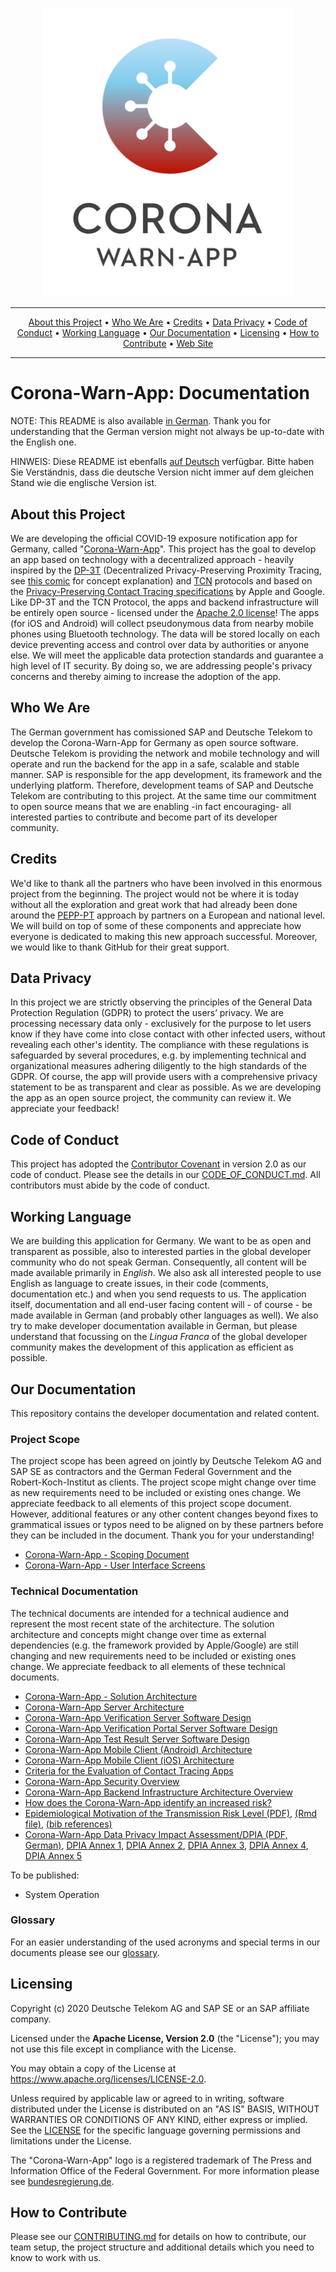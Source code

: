<p align="center">
 <a href="https://www.coronawarn.app/en/"><img src="https://raw.githubusercontent.com/corona-warn-app/cwa-documentation/master/images/CWA_title.png" width="400"></a>
</p>

<hr />
<p align="center">
    <a href="#about-this-project">About this Project</a> •
    <a href="#who-we-are">Who We Are</a> •
    <a href="#credits">Credits</a> •
    <a href="#data-privacy">Data Privacy</a> •
    <a href="#code-of-conduct">Code of Conduct</a> •
    <a href="#working-language">Working Language</a> •
    <a href="#our-documentation">Our Documentation</a> •
    <a href="#licensing">Licensing</a> •
    <a href="#how-to-contribute">How to Contribute</a> •
    <a href="https://www.coronawarn.app/en/">Web Site</a>
</p>
<hr />

# Corona-Warn-App: Documentation

NOTE: This README is also available [in German](translations/README.de.md). Thank you for understanding that the German version might not always be up-to-date with the English one.

HINWEIS: Diese README ist ebenfalls [auf Deutsch](translations/README.de.md) verfügbar. Bitte haben Sie Verständnis, dass die deutsche Version nicht immer auf dem gleichen Stand wie die englische Version ist.

## About this Project

We are developing the official COVID-19 exposure notification app for Germany, called "<a href="https://www.coronawarn.app/en/">Corona-Warn-App</a>". This project has the goal to develop an app based on technology with a decentralized approach -  heavily inspired by the [DP-3T](https://github.com/DP-3T/documents) (Decentralized Privacy-Preserving Proximity Tracing, see [this comic](https://github.com/DP-3T/documents/tree/master/public_engagement/cartoon) for concept explanation) and [TCN](https://tcn-coalition.org/) protocols and based on the [Privacy-Preserving Contact Tracing specifications](https://www.apple.com/covid19/contacttracing/) by Apple and Google. Like DP-3T and the TCN Protocol, the apps and backend infrastructure will be entirely open source - licensed under the [Apache 2.0 license](LICENSE)! The apps (for iOS and Android) will collect pseudonymous data from nearby mobile phones using Bluetooth technology. The data will be stored locally on each device preventing access and control over data by authorities or anyone else. We will meet the applicable data protection standards and guarantee a high level of IT security. By doing so, we are addressing people's privacy concerns and thereby aiming to increase the adoption of the app.

## Who We Are

The German government has comissioned SAP and Deutsche Telekom to develop the Corona-Warn-App for Germany as open source software. Deutsche Telekom is providing the network and mobile technology and will operate and run the backend for the app in a safe, scalable and stable manner. SAP is responsible for the app development, its framework and the underlying platform. Therefore, development teams of SAP and Deutsche Telekom are contributing to this project. At the same time our commitment to open source means that we are enabling -in fact encouraging- all interested parties to contribute and become part of its developer community.

## Credits

We'd like to thank all the partners who have been involved in this enormous project from the beginning. The project would not be where it is today without all the exploration and great work that had already been done around the [PEPP-PT](https://www.pepp-pt.org/) approach by partners on a European and national level. We will build on top of some of these components and appreciate how everyone is dedicated to making this new approach successful. Moreover, we would like to thank GitHub for their great support.

## Data Privacy

In this project we are strictly observing the principles of the General Data Protection Regulation (GDPR) to protect the users’ privacy. We are processing necessary data only - exclusively for the purpose to let users know if they have come into close contact with other infected users, without revealing each other's identity. The compliance with these regulations is safeguarded by several procedures, e.g. by implementing technical and organizational measures adhering diligently to the high standards of the GDPR. Of course, the app will provide users with a comprehensive privacy statement to be as transparent and clear as possible. As we are developing the app as an open source project, the community can review it. We appreciate your feedback!

## Code of Conduct

This project has adopted the [Contributor Covenant](https://www.contributor-covenant.org/) in version 2.0 as our code of conduct. Please see the details in our [CODE_OF_CONDUCT.md](CODE_OF_CONDUCT.md). All contributors must abide by the code of conduct.

## Working Language

We are building this application for Germany. We want to be as open and transparent as possible, also to interested parties in the global developer community who do not speak German. Consequently, all content will be made available primarily in _English_. We also ask all interested people to use English as language to create issues, in their code (comments, documentation etc.) and when you send requests to us. The application itself, documentation and all end-user facing content will - of course - be made available in German (and probably other languages as well). We also try to make developer documentation available in German, but please understand that focussing on the _Lingua Franca_ of the global developer community makes the development of this application as efficient as possible.

## Our Documentation

This repository contains the developer documentation and related content.

### Project Scope

The project scope has been agreed on jointly by Deutsche Telekom AG and SAP SE as contractors and the German Federal Government and the Robert-Koch-Institut as clients. The project scope might change over time as new requirements need to be included or existing ones change. We appreciate feedback to all elements of this project scope document. However, additional features or any other content changes beyond fixes to grammatical issues or typos need to be aligned on by these partners before they can be included in the document. Thank you for your understanding!

- [Corona-Warn-App - Scoping Document](scoping_document.md)
- [Corona-Warn-App - User Interface Screens](ui_screens.md)

### Technical Documentation

The technical documents are intended for a technical audience and represent the most recent state of the architecture. The solution architecture and concepts might change over time as external dependencies (e.g. the framework provided by Apple/Google) are still changing and new requirements need to be included or existing ones change. We appreciate feedback to all elements of these technical documents.

- [Corona-Warn-App - Solution Architecture](solution_architecture.md)
- [Corona-Warn-App Server Architecture](https://github.com/corona-warn-app/cwa-server/blob/master/docs/ARCHITECTURE.md)
- [Corona-Warn-App Verification Server Software Design](https://github.com/corona-warn-app/cwa-verification-server/blob/master/docs/architecture-overview.md)
- [Corona-Warn-App Verification Portal Server Software Design](https://github.com/corona-warn-app/cwa-verification-portal/blob/master/docs/architecture-overview.md)
- [Corona-Warn-App Test Result Server Software Design](https://github.com/corona-warn-app/cwa-testresult-server/blob/master/docs/architecture-overview.md)
- [Corona-Warn-App Mobile Client (Android) Architecture](https://github.com/corona-warn-app/cwa-app-android/blob/master/docs/architecture-overview.md)
- [Corona-Warn-App Mobile Client (iOS) Architecture](https://github.com/corona-warn-app/cwa-app-ios/blob/develop/docs/architecture-overview.md)
- [Criteria for the Evaluation of Contact Tracing Apps](pruefsteine.md)
- [Corona-Warn-App Security Overview](overview-security.md)
- [Corona-Warn-App Backend Infrastructure Architecture Overview](https://github.com/corona-warn-app/cwa-documentation/blob/master/backend-infrastructure-architecture.pdf)
- [How does the Corona-Warn-App identify an increased risk?](cwa-risk-assessment.md)
- [Epidemiological Motivation of the Transmission Risk Level (PDF)](https://github.com/corona-warn-app/cwa-documentation/blob/master/transmission_risk.pdf), [(Rmd file)](https://github.com/corona-warn-app/cwa-documentation/blob/master/transmission_risk.Rmd), [(bib references)](https://github.com/corona-warn-app/cwa-documentation/blob/master/transmission_risk_references.bib)
- [Corona-Warn-App Data Privacy Impact Assessment/DPIA (PDF, German)](https://www.coronawarn.app/assets/documents/cwa-datenschutz-folgenabschaetzung.pdf), [DPIA Annex 1](https://www.coronawarn.app/assets/documents/cwa-datenschutz-folgenabschaetzung-anlage1.pdf), [DPIA Annex 2](https://www.coronawarn.app/assets/documents/cwa-datenschutz-folgenabschaetzung-anlage2.pdf), [DPIA Annex 3](https://www.coronawarn.app/assets/documents/cwa-datenschutz-folgenabschaetzung-anlage3.pdf), [DPIA Annex 4](https://www.coronawarn.app/assets/documents/cwa-datenschutz-folgenabschaetzung-anlage4.pdf), [DPIA Annex 5](https://www.coronawarn.app/assets/documents/cwa-datenschutz-folgenabschaetzung-anlage5.pdf)

To be published:

- System Operation

### Glossary

For an easier understanding of the used acronyms and special terms in our documents please see our [glossary](glossary.md).

## Licensing

Copyright (c) 2020 Deutsche Telekom AG and SAP SE or an SAP affiliate company.

Licensed under the **Apache License, Version 2.0** (the "License"); you may not use this file except in compliance with the License.

You may obtain a copy of the License at https://www.apache.org/licenses/LICENSE-2.0.

Unless required by applicable law or agreed to in writing, software distributed under the License is distributed on an "AS IS" BASIS, WITHOUT WARRANTIES OR CONDITIONS OF ANY KIND, either express or implied. See the [LICENSE](./LICENSE) for the specific language governing permissions and limitations under the License.

The "Corona-Warn-App" logo is a registered trademark of The Press and Information Office of the Federal Government. For more information please see [bundesregierung.de](https://www.bundesregierung.de/breg-en/federal-government/federal-press-office).

## How to Contribute

Please see our [CONTRIBUTING.md](CONTRIBUTING.md) for details on how to contribute, our team setup, the project structure and additional details which you need to know to work with us.
